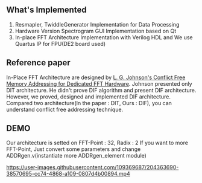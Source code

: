 ## What's Implemented
1. Resmapler, TwiddleGenerator Implementation for Data Processing
2. Hardware Version Spectrogram GUI Implementation based on Qt
3. In-place FFT Architecture Implementation with Verilog HDL and We use Quartus IP for FPU(DE2 board used)

## Reference paper
In-Place FFT Architecture are designed by [L. G. Johnson's Conflict Free Memory Addressing for Dedicated FFT Hardware](https://ieeexplore.ieee.org/document/142032).
Johnson presented only DIT architecture. He didn't prove DIF algorithm and present DIF architecture.
However, we proved, designed and implemented DIF architecture.
Compared two architecture(In the paper : DIT, Ours : DIF), you can understand conflict free addressing technique.

## DEMO
Our architecture is setted on FFT-Point : 32, Radix : 2
If you want to more FFT-Point, Just convert some parameters and change ADDRgen.v(instantiate more ADDRgen_element module)

https://user-images.githubusercontent.com/109369687/204363690-38570695-cc74-4868-a109-0807d4b00894.mp4
